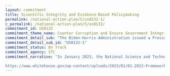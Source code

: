 ```yaml
---
layout: commitment
title: Scientific Integrity and Evidence-Based Policymaking
permalink: /national-action-plan/5/us0132-1/
c_permalink: /national-action-plan/5/us0132/
commitment_id: US0132
commitment_theme_name: Counter Corruption and Ensure Government Integrity and Accountability to the Public
commitment_detail_sub: "The Biden-Harris Administration issued a Presidential Memorandum establishing a Task Force on Scientific Integrity as part of the National Science and Technology Council. The Federal Government commits to continuing implementation of this Presidential Memorandum, including by supporting Federal agencies as they revise and implement respective policies on the scientific process."
commitment_detail_sub_id: "US0132-1"
commitment_status: On Track
commitment_agency: STC
commitment_narrative: "In January 2023, the National Science and Technology Council released a framework for federal scientific integrity policy and practice which advises agencies on establishing a framework for regular assessment and  iterative improvement of scientific integrity in the United States (link below).

https://www.whitehouse.gov/wp-content/uploads/2023/01/01-2023-Framework-for-Federal-Scientific-Integrity-Policy-and-Practice.pdf"
---
```


